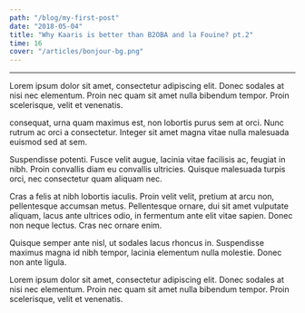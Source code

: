 ```yaml
---
path: "/blog/my-first-post"
date: "2018-05-04"
title: "Why Kaaris is better than B2OBA and la Fouine? pt.2"
time: 16
cover: "/articles/bonjour-bg.png"
---
```


---

Lorem ipsum dolor sit amet, consectetur adipiscing elit. Donec sodales at nisi nec elementum. Proin nec quam sit amet nulla bibendum tempor. Proin scelerisque, velit et venenatis.

consequat, urna quam maximus est, non lobortis purus sem at orci. Nunc rutrum ac orci a consectetur. Integer sit amet magna vitae nulla malesuada euismod sed at sem.

Suspendisse potenti. Fusce velit augue, lacinia vitae facilisis ac, feugiat in nibh. Proin convallis diam eu convallis ultricies. Quisque malesuada turpis orci, nec consectetur quam aliquam nec.

Cras a felis at nibh lobortis iaculis. Proin velit velit, pretium at arcu non, pellentesque accumsan metus. Pellentesque ornare, dui sit amet vulputate aliquam, lacus ante ultrices odio, in fermentum ante elit vitae sapien. Donec non neque lectus. Cras nec ornare enim.

Quisque semper ante nisl, ut sodales lacus rhoncus in. Suspendisse maximus magna id nibh tempor, lacinia elementum nulla molestie. Donec non ante ligula.

Lorem ipsum dolor sit amet, consectetur adipiscing elit. Donec sodales at nisi nec elementum. Proin nec quam sit amet nulla bibendum tempor. Proin scelerisque, velit et venenatis.
